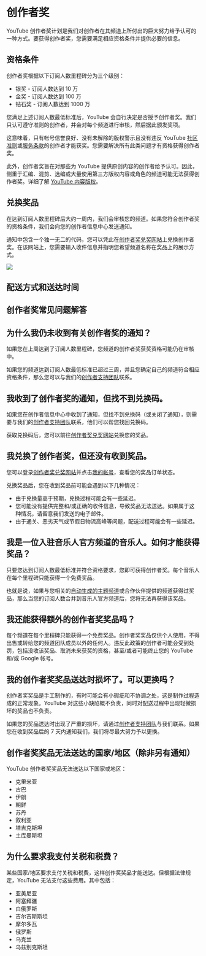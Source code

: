 # 创作者奖

YouTube 创作者奖计划是我们对创作者在其频道上所付出的巨大努力给予认可的一种方式。要获得创作者奖，您需要满足相应资格条件并提供必要的信息。

## 资格条件

创作者奖根据以下订阅人数里程碑分为三个级别：

* 银奖 - 订阅人数达到 10 万
* 金奖 - 订阅人数达到 100 万
* 钻石奖 - 订阅人数达到 1000 万

您满足上述订阅人数最低标准后，YouTube 会自行决定是否授予创作者奖。我们只认可遵守准则的创作者，并会对每个频道进行审核，然后据此颁发奖项。

这意味着，只有帐号信誉良好、没有未解除的版权警示且没有违反 YouTube [社区准则](https://www.youtube.com/yt/about/policies/#community-guidelines)或[服务条款](https://www.youtube.com/static?template=terms)的创作者才能获奖。您需要解决所有此类问题才有资格获得创作者奖。

此外，创作者奖旨在对那些为 YouTube 提供原创内容的创作者给予认可。因此，侧重于汇编、混剪、选编或大量使用第三方版权内容或角色的频道可能无法获得创作者奖。详细了解 [YouTube 内容版权](https://www.youtube.com/yt/about/copyright/#learn-about-copyright)。

## 兑换奖品

在达到订阅人数里程碑后大约一周内，我们会审核您的频道。如果您符合创作者奖的资格条件，我们会向您的创作者信息中心发送通知。

通知中包含一个独一无二的代码，您可以凭此在[创作者奖兑奖网站](https://reward-redemption.appspot.com/)上兑换创作者奖。在该网站上，您需要输入收件信息并指明您希望频道名称在奖品上的展示方式。

![](https://lh3.googleusercontent.com/qXBOlO-rZ66Gl0o1eP4fuXNZimwV98v2buSz2ejSf2LzlDpXjD20hvm-HfJS5oAHIozE=w800)

## 配送方式和送达时间

## 创作者奖常见问题解答

## 为什么我仍未收到有关创作者奖的通知？

如果您在上周达到了订阅人数里程碑，您频道的创作者奖获奖资格可能仍在审核中。

如果您的频道达到订阅人数最低标准已超过三周，并且您确定自己的频道符合相应资格条件，那么您可以与我们的[创作者支持团队](https://support.google.com/youtube/answer/3545535)联系。

## 我收到了创作者奖的通知，但找不到兑换码。

如果您在创作者信息中心中收到了通知，但找不到兑换码（或关闭了通知），则需要与我们的[创作者支持团队](https://support.google.com/youtube/answer/3545535)联系，他们可以帮您找回兑换码。

获取兑换码后，您可以前往[创作者奖兑奖网站](https://reward-redemption.appspot.com/enter-redemption-code)兑换您的奖品。

## 我兑换了创作者奖，但还没有收到奖品。

您可以登录[创作者奖兑奖网站](https://reward-redemption.appspot.com/)并点击[我的帐号](https://reward-redemption.appspot.com/my-account)，查看您的奖品订单状态。

兑换奖品后，您在收到奖品前可能会遇到以下几种情况：

* 由于兑换量高于预期，兑换过程可能会有一些延迟。
* 您可能没有提供完整和/或正确的收件信息，导致奖品无法送达。如果属于这种情况，请留意我们发送的电子邮件。
* 由于通关、恶劣天气或节假日物流高峰等问题，配送过程可能会有一些延迟。

## 我是一位入驻音乐人官方频道的音乐人。如何才能获得奖品？

只要您达到订阅人数最低标准并符合资格要求，您即可获得创作者奖。每个音乐人在每个里程碑只能获得一个免费奖品。

也就是说，如果与您相关的[自动生成的主题频道](https://support.google.com/youtube/answer/2579942)或合作伙伴提供的频道获得过奖品，那么当您的订阅人数合并到音乐人官方频道后，您将无法再获得该奖品。

## 我还能获得额外的创作者奖奖品吗？

每个频道在每个里程碑只能获得一个免费奖品。创作者奖奖品仅供个人使用，不得出售或转给您的频道团队成员以外的任何人。违反此政策的创作者可能会受到处罚，包括没收该奖品、取消未来获奖的资格，甚至/或者可能终止您的 YouTube 和/或 Google 帐号。

## 我的创作者奖奖品送达时损坏了。可以更换吗？

创作者奖奖品是手工制作的，有时可能会有小瑕疵和不协调之处，这是制作过程造成的正常现象。YouTube 对这些小缺陷概不负责，同时对配送过程中出现轻微损坏的奖品也不负责。

如果您的奖品送达时出现了严重的损坏，请通过[创作者支持团队](https://support.google.com/youtube/answer/3545535)与我们联系。如果您在收到奖品后的 7 天内通知我们，我们将尽最大努力予以更换。

## 创作者奖奖品无法送达的国家/地区（除非另有通知）

YouTube 创作者奖奖品无法送达以下国家或地区：

* 克里米亚
* 古巴
* 伊朗
* 朝鲜
* 苏丹
* 叙利亚
* 塔吉克斯坦
* 土库曼斯坦

## 为什么要求我支付关税和税费？

某些国家/地区要求支付关税和税费，这样创作奖奖品才能送达。但根据法律规定，YouTube 无法支付这些费用。其中包括：

* 亚美尼亚
* 阿塞拜疆
* 白俄罗斯
* 吉尔吉斯斯坦
* 摩尔多瓦
* 俄罗斯
* 乌克兰
* 乌兹别克斯坦